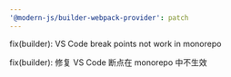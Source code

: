 ```yaml
---
'@modern-js/builder-webpack-provider': patch
---
```


fix(builder): VS Code break points not work in monorepo

fix(builder): 修复 VS Code 断点在 monorepo 中不生效

